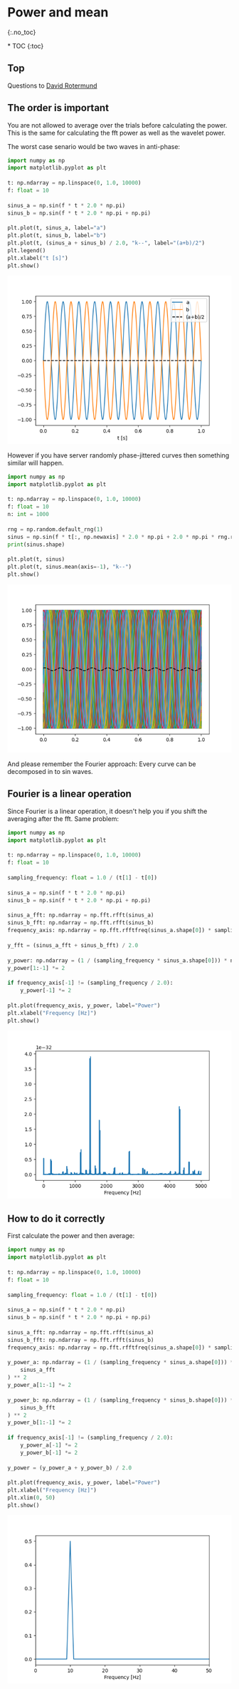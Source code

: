 # Power and mean 
{:.no_toc}

<nav markdown="1" class="toc-class">
* TOC
{:toc}
</nav>

## Top

Questions to [David Rotermund](mailto:davrot@uni-bremen.de)

## The order is important 

You are not allowed to average over the trials before calculating the power. This is the same for calculating the fft power as well as the wavelet power. 

The worst case senario would be two waves in anti-phase:

```python
import numpy as np
import matplotlib.pyplot as plt

t: np.ndarray = np.linspace(0, 1.0, 10000)
f: float = 10

sinus_a = np.sin(f * t * 2.0 * np.pi)
sinus_b = np.sin(f * t * 2.0 * np.pi + np.pi)

plt.plot(t, sinus_a, label="a")
plt.plot(t, sinus_b, label="b")
plt.plot(t, (sinus_a + sinus_b) / 2.0, "k--", label="(a+b)/2")
plt.legend()
plt.xlabel("t [s]")
plt.show()
```

![image0.png](image0.png)


However if you have server randomly phase-jittered curves then something similar will happen. 

```python
import numpy as np
import matplotlib.pyplot as plt

t: np.ndarray = np.linspace(0, 1.0, 10000)
f: float = 10
n: int = 1000

rng = np.random.default_rng(1)
sinus = np.sin(f * t[:, np.newaxis] * 2.0 * np.pi + 2.0 * np.pi * rng.random((1, n)))
print(sinus.shape)

plt.plot(t, sinus)
plt.plot(t, sinus.mean(axis=-1), "k--")
plt.show()
```

![image1.png](image1.png)

And please remember the Fourier approach: Every curve can be decomposed in to sin waves.

## Fourier is a linear operation

Since Fourier is a linear operation, it doesn't help you if you shift the averaging after the fft. Same problem:

```python
import numpy as np
import matplotlib.pyplot as plt

t: np.ndarray = np.linspace(0, 1.0, 10000)
f: float = 10

sampling_frequency: float = 1.0 / (t[1] - t[0])

sinus_a = np.sin(f * t * 2.0 * np.pi)
sinus_b = np.sin(f * t * 2.0 * np.pi + np.pi)

sinus_a_fft: np.ndarray = np.fft.rfft(sinus_a)
sinus_b_fft: np.ndarray = np.fft.rfft(sinus_b)
frequency_axis: np.ndarray = np.fft.rfftfreq(sinus_a.shape[0]) * sampling_frequency

y_fft = (sinus_a_fft + sinus_b_fft) / 2.0

y_power: np.ndarray = (1 / (sampling_frequency * sinus_a.shape[0])) * np.abs(y_fft) ** 2
y_power[1:-1] *= 2

if frequency_axis[-1] != (sampling_frequency / 2.0):
    y_power[-1] *= 2

plt.plot(frequency_axis, y_power, label="Power")
plt.xlabel("Frequency [Hz]")
plt.show()
```

![image2.png](image2.png)

## How to do it correctly

First calculate the power and then average: 

```python
import numpy as np
import matplotlib.pyplot as plt

t: np.ndarray = np.linspace(0, 1.0, 10000)
f: float = 10

sampling_frequency: float = 1.0 / (t[1] - t[0])

sinus_a = np.sin(f * t * 2.0 * np.pi)
sinus_b = np.sin(f * t * 2.0 * np.pi + np.pi)

sinus_a_fft: np.ndarray = np.fft.rfft(sinus_a)
sinus_b_fft: np.ndarray = np.fft.rfft(sinus_b)
frequency_axis: np.ndarray = np.fft.rfftfreq(sinus_a.shape[0]) * sampling_frequency

y_power_a: np.ndarray = (1 / (sampling_frequency * sinus_a.shape[0])) * np.abs(
    sinus_a_fft
) ** 2
y_power_a[1:-1] *= 2

y_power_b: np.ndarray = (1 / (sampling_frequency * sinus_b.shape[0])) * np.abs(
    sinus_b_fft
) ** 2
y_power_b[1:-1] *= 2

if frequency_axis[-1] != (sampling_frequency / 2.0):
    y_power_a[-1] *= 2
    y_power_b[-1] *= 2

y_power = (y_power_a + y_power_b) / 2.0

plt.plot(frequency_axis, y_power, label="Power")
plt.xlabel("Frequency [Hz]")
plt.xlim(0, 50)
plt.show()
```

![image3.png](image3.png)
